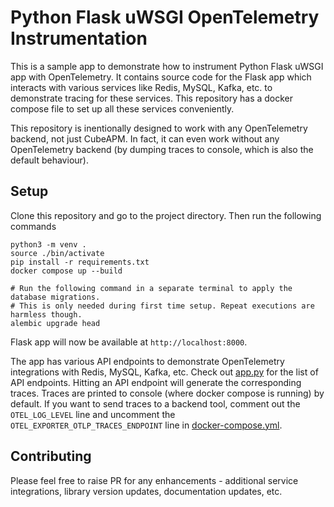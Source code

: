# Python Flask uWSGI OpenTelemetry Instrumentation

This is a sample app to demonstrate how to instrument Python Flask uWSGI app with OpenTelemetry. It contains source code for the Flask app which interacts with various services like Redis, MySQL, Kafka, etc. to demonstrate tracing for these services. This repository has a docker compose file to set up all these services conveniently.

This repository is inentionally designed to work with any OpenTelemetry backend, not just CubeAPM. In fact, it can even work without any OpenTelemetry backend (by dumping traces to console, which is also the default behaviour).

## Setup

Clone this repository and go to the project directory. Then run the following commands

```
python3 -m venv .
source ./bin/activate
pip install -r requirements.txt
docker compose up --build

# Run the following command in a separate terminal to apply the database migrations.
# This is only needed during first time setup. Repeat executions are harmless though.
alembic upgrade head
```

Flask app will now be available at `http://localhost:8000`.

The app has various API endpoints to demonstrate OpenTelemetry integrations with Redis, MySQL, Kafka, etc. Check out [app.py](app.py) for the list of API endpoints. Hitting an API endpoint will generate the corresponding traces. Traces are printed to console (where docker compose is running) by default. If you want to send traces to a backend tool, comment out the `OTEL_LOG_LEVEL` line and uncomment the `OTEL_EXPORTER_OTLP_TRACES_ENDPOINT` line in [docker-compose.yml](docker-compose.yml).

## Contributing

Please feel free to raise PR for any enhancements - additional service integrations, library version updates, documentation updates, etc.
